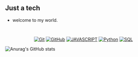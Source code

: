 ## Just a tech
 - welcome to my world.
<br>

<p align="center">
<a href="https://git-scm.com/" title="Git"><img src="https://img.shields.io/badge/git-%23F05033.svg?style=for-the-badge&logo=git&logoColor=white" alt="Git"></a>
 <a href="https://github.com/" title="GitHub"><img src="https://img.shields.io/badge/github-%23121011.svg?style=for-the-badge&logo=github&logoColor=white" alt="GitHub"></a>
 <a href="" title="Javascript"><img src="https://img.shields.io/badge/Javascript-ED8B00?style=for-the-badge&logo=javascript&logoColor=white" alt="JAVASCRIPT"></a>
<a href="" title="Python"><img src="https://img.shields.io/badge/python-BE93D4?style=for-the-badge&logo=python&logoColor=white" alt="Python"></a>
<a href="" title="SQL"><img src="https://img.shields.io/badge/sql-ED8B00?style=for-the-badge&logo=sql&logoColor=white" alt="SQL"></a>

![Anurag's GitHub stats](https://github-readme-stats.vercel.app/api?username=alex-mwangi&show_icons=true&theme=radical) 
